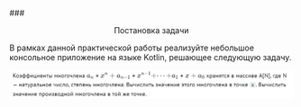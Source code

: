 ###<p style="text-align: center;">Постановка задачи</p>
В рамках данной практической работы реализуйте небольшое консольное приложение на языке Kotlin, решающее следующую задачу.

![Task description](task-description.png)